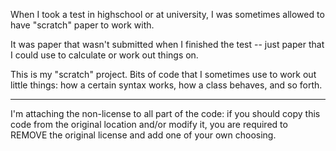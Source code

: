 
When I took a test in highschool or at university, I 
was sometimes allowed to have "scratch" paper to work with. 

It was paper that wasn't submitted when I finished the test 
-- just paper that I could use to calculate or work out things
on. 

This is my "scratch" project. Bits of code that I sometimes
use to work out little things: how a certain syntax works, 
how a class behaves, and so forth. 

---

I'm attaching the non-license to all part of the code: 
if you should copy this code from the original location
and/or modify it, you are required to REMOVE the original 
license and add one of your own choosing. 

